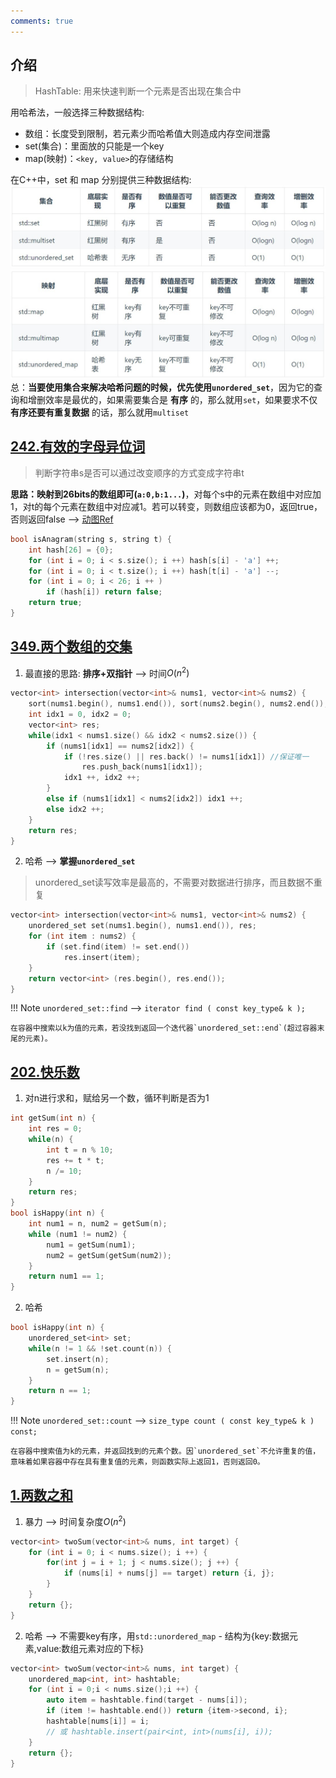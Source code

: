 ```yaml
---
comments: true
---
```


## 介绍

> HashTable: 用来快速判断一个元素是否出现在集合中

用哈希法，一般选择三种数据结构: 

- 数组：长度受到限制，若元素少而哈希值大则造成内存空间泄露
- set(集合)：里面放的只能是一个key
- map(映射)：`<key, value>`的存储结构

在C++中，set 和 map 分别提供三种数据结构: 
![set](./assets/set.jpg)
![map](./assets/map.jpg)
总：**当要使用集合来解决哈希问题的时候，优先使用`unordered_set`**，因为它的查询和增删效率是最优的，如果需要集合是 **有序** 的，那么就用`set`，如果要求不仅 **有序还要有重复数据** 的话，那么就用`multiset`

## [242.有效的字母异位词](https://leetcode.cn/problems/valid-anagram/description/)

> 判断字符串s是否可以通过改变顺序的方式变成字符串t

**思路：映射到26bits的数组即可(`a:0,b:1...`)**，对每个s中的元素在数组中对应加1，对t的每个元素在数组中对应减1。若可以转变，则数组应该都为0，返回true，否则返回false  --> [动图Ref](https://code-thinking.cdn.bcebos.com/gifs/242.%E6%9C%89%E6%95%88%E7%9A%84%E5%AD%97%E6%AF%8D%E5%BC%82%E4%BD%8D%E8%AF%8D.gif)
```c++ linenums="1"
bool isAnagram(string s, string t) {
    int hash[26] = {0};
    for (int i = 0; i < s.size(); i ++) hash[s[i] - 'a'] ++;
    for (int i = 0; i < t.size(); i ++) hash[t[i] - 'a'] --;
    for (int i = 0; i < 26; i ++ )
        if (hash[i]) return false;
    return true;
}
```

## [349.两个数组的交集](https://leetcode.cn/problems/intersection-of-two-arrays/description/)

1. 最直接的思路: **排序+双指针**  --> 时间$O(n^2)$
```c++ linenums="1"
vector<int> intersection(vector<int>& nums1, vector<int>& nums2) {
    sort(nums1.begin(), nums1.end()), sort(nums2.begin(), nums2.end());
    int idx1 = 0, idx2 = 0;
    vector<int> res;
    while(idx1 < nums1.size() && idx2 < nums2.size()) {
        if (nums1[idx1] == nums2[idx2]) {
            if (!res.size() || res.back() != nums1[idx1]) //保证唯一
                res.push_back(nums1[idx1]);
            idx1 ++, idx2 ++;
        }
        else if (nums1[idx1] < nums2[idx2]) idx1 ++;
        else idx2 ++;
    }
    return res;
}
```
2. 哈希 --> **掌握`unordered_set`**

> unordered_set读写效率是最高的，不需要对数据进行排序，而且数据不重复 

```c++ linenums="1" hl_lines="2"
vector<int> intersection(vector<int>& nums1, vector<int>& nums2) {
    unordered_set set(nums1.begin(), nums1.end()), res;
    for (int item : nums2) {
        if (set.find(item) != set.end()) 
            res.insert(item);
    }
    return vector<int> (res.begin(), res.end());
}
```

!!! Note
    `unordered_set::find` --> `iterator find ( const key_type& k );` 
    
    在容器中搜索以k为值的元素，若没找到返回一个迭代器`unordered_set::end`(超过容器末尾的元素)。


## [202.快乐数](https://leetcode.cn/problems/happy-number/description/)

1. 对n进行求和，赋给另一个数，循环判断是否为1
```c++ linenums="1"
int getSum(int n) {
    int res = 0;
    while(n) {
        int t = n % 10;
        res += t * t;
        n /= 10;
    }
    return res;
}
bool isHappy(int n) {
    int num1 = n, num2 = getSum(n);
    while (num1 != num2) {
        num1 = getSum(num1);
        num2 = getSum(getSum(num2));
    }
    return num1 == 1;
}
```
2. 哈希
```c++ linenums="1" hl_lines="2"
bool isHappy(int n) {
    unordered_set<int> set;
    while(n != 1 && !set.count(n)) {
        set.insert(n);
        n = getSum(n);
    }
    return n == 1;
}
```

!!! Note
    `unordered_set::count` --> `size_type count ( const key_type& k ) const;`

    在容器中搜索值为k的元素，并返回找到的元素个数。因`unordered_set`不允许重复的值，意味着如果容器中存在具有重复值的元素，则函数实际上返回1，否则返回0。

## [1.两数之和](https://leetcode.cn/problems/two-sum/description/)

1. 暴力 --> 时间复杂度$O(n^2)$
```c++ linenums="1"
vector<int> twoSum(vector<int>& nums, int target) {
    for (int i = 0; i < nums.size(); i ++) {
        for(int j = i + 1; j < nums.size(); j ++) {
            if (nums[i] + nums[j] == target) return {i, j};
        }
    }
    return {};
}
```
2. 哈希 --> 不需要key有序，用`std::unordered_map`
       - 结构为{key:数据元素,value:数组元素对应的下标}
```c++ linenums="1" hl_lines="2"
vector<int> twoSum(vector<int>& nums, int target) {
    unordered_map<int, int> hashtable;
    for (int i = 0;i < nums.size();i ++) {
        auto item = hashtable.find(target - nums[i]);
        if (item != hashtable.end()) return {item->second, i};
        hashtable[nums[i]] = i;
        // 或 hashtable.insert(pair<int, int>(nums[i], i));
    }
    return {};
}
```


